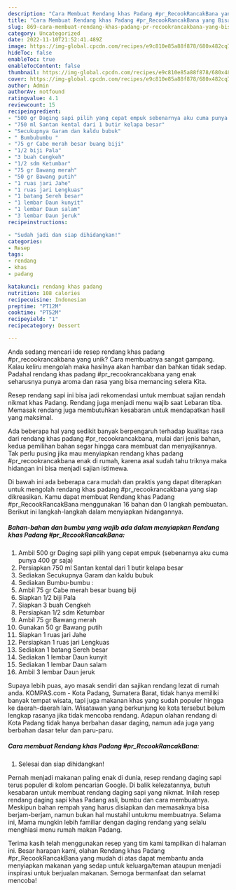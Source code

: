 ```yaml
---
description: "Cara Membuat Rendang khas Padang #pr_RecookRancakBana yang Bisa Manjain Lidah"
title: "Cara Membuat Rendang khas Padang #pr_RecookRancakBana yang Bisa Manjain Lidah"
slug: 869-cara-membuat-rendang-khas-padang-pr-recookrancakbana-yang-bisa-manjain-lidah
category: Uncategorized
date: 2022-11-10T21:52:41.489Z
image: https://img-global.cpcdn.com/recipes/e9c810e85a88f878/680x482cq70/rendang-khas-padang-pr_recookrancakbana-foto-resep-utama.jpg
hideToc: false
enableToc: true
enableTocContent: false
thumbnail: https://img-global.cpcdn.com/recipes/e9c810e85a88f878/680x482cq70/rendang-khas-padang-pr_recookrancakbana-foto-resep-utama.jpg
cover: https://img-global.cpcdn.com/recipes/e9c810e85a88f878/680x482cq70/rendang-khas-padang-pr_recookrancakbana-foto-resep-utama.jpg
author: Admin
authorAv: notfound
ratingvalue: 4.1
reviewcount: 15
recipeingredient:
- "500 gr Daging sapi pilih yang cepat empuk sebenarnya aku cuma punya 400 gr saja"
- "750 ml Santan kental dari 1 butir kelapa besar"
- "Secukupnya Garam dan kaldu bubuk"
- " Bumbubumbu "
- "75 gr Cabe merah besar buang biji"
- "1/2 biji Pala"
- "3 buah Cengkeh"
- "1/2 sdm Ketumbar"
- "75 gr Bawang merah"
- "50 gr Bawang putih"
- "1 ruas jari Jahe"
- "1 ruas jari Lengkuas"
- "1 batang Sereh besar"
- "1 lembar Daun kunyit"
- "1 lembar Daun salam"
- "3 lembar Daun jeruk"
recipeinstructions:

- "Sudah jadi dan siap dihidangkan!"
categories:
- Resep
tags:
- rendang
- khas
- padang

katakunci: rendang khas padang 
nutrition: 108 calories
recipecuisine: Indonesian
preptime: "PT12M"
cooktime: "PT52M"
recipeyield: "1"
recipecategory: Dessert

---
```





Anda sedang mencari ide resep rendang khas padang #pr_recookrancakbana yang unik? Cara membuatnya sangat gampang. Kalau keliru mengolah maka hasilnya akan hambar dan bahkan tidak sedap. Padahal rendang khas padang #pr_recookrancakbana yang enak seharusnya punya aroma dan rasa yang bisa memancing selera Kita.





Resep rendang sapi ini bisa jadi rekomendasi untuk membuat sajian rendah nikmat khas Padang. Rendang juga menjadi menu wajib saat Lebaran tiba. Memasak rendang juga membutuhkan kesabaran untuk mendapatkan hasil yang maksimal.

Ada beberapa hal yang sedikit banyak berpengaruh terhadap kualitas rasa dari rendang khas padang #pr_recookrancakbana, mulai dari jenis bahan, kedua pemilihan bahan segar hingga cara membuat dan menyajikannya. Tak perlu pusing jika mau menyiapkan rendang khas padang #pr_recookrancakbana enak di rumah, karena asal sudah tahu triknya maka hidangan ini bisa menjadi sajian istimewa.






Di bawah ini ada beberapa cara mudah dan praktis yang dapat diterapkan untuk mengolah rendang khas padang #pr_recookrancakbana yang siap dikreasikan. Kamu dapat membuat Rendang khas Padang #pr_RecookRancakBana menggunakan 16 bahan dan 0 langkah pembuatan. Berikut ini langkah-langkah dalam menyiapkan hidangannya.

<!--inarticleads1-->

##### Bahan-bahan dan bumbu yang wajib ada dalam menyiapkan Rendang khas Padang #pr_RecookRancakBana:

1. Ambil 500 gr Daging sapi pilih yang cepat empuk (sebenarnya aku cuma punya 400 gr saja)
1. Persiapkan 750 ml Santan kental dari 1 butir kelapa besar
1. Sediakan Secukupnya Garam dan kaldu bubuk
1. Sediakan  Bumbu-bumbu :
1. Ambil 75 gr Cabe merah besar buang biji
1. Siapkan 1/2 biji Pala
1. Siapkan 3 buah Cengkeh
1. Persiapkan 1/2 sdm Ketumbar
1. Ambil 75 gr Bawang merah
1. Gunakan 50 gr Bawang putih
1. Siapkan 1 ruas jari Jahe
1. Persiapkan 1 ruas jari Lengkuas
1. Sediakan 1 batang Sereh besar
1. Sediakan 1 lembar Daun kunyit
1. Sediakan 1 lembar Daun salam
1. Ambil 3 lembar Daun jeruk


Supaya lebih puas, ayo masak sendiri dan sajikan rendang lezat di rumah anda. KOMPAS.com - Kota Padang, Sumatera Barat, tidak hanya memiliki banyak tempat wisata, tapi juga makanan khas yang sudah populer hingga ke daerah-daerah lain. Wisatawan yang berkunjung ke kota tersebut belum lengkap rasanya jika tidak mencoba rendang. Adapun olahan rendang di Kota Padang tidak hanya berbahan dasar daging, namun ada juga yang berbahan dasar telur dan paru-paru. 

<!--inarticleads2-->

##### Cara membuat Rendang khas Padang #pr_RecookRancakBana:


1. Selesai dan siap dihidangkan!

Pernah menjadi makanan paling enak di dunia, resep rendang daging sapi terus populer di kolom pencarian Google. Di balik kelezatannya, butuh kesabaran untuk membuat rendang daging sapi yang nikmat. Inilah resep rendang daging sapi khas Padang asli, bumbu dan cara membuatnya. Meskipun bahan rempah yang harus disiapkan dan memasaknya bisa berjam-berjam, namun bukan hal mustahil untukmu membuatnya. Selama ini, Mama mungkin lebih familiar dengan daging rendang yang selalu menghiasi menu rumah makan Padang. 

Terima kasih telah menggunakan resep yang tim kami tampilkan di halaman ini. Besar harapan kami, olahan Rendang khas Padang #pr_RecookRancakBana yang mudah di atas dapat membantu anda menyiapkan makanan yang sedap untuk keluarga/teman ataupun menjadi inspirasi untuk berjualan makanan. Semoga bermanfaat dan selamat mencoba!
